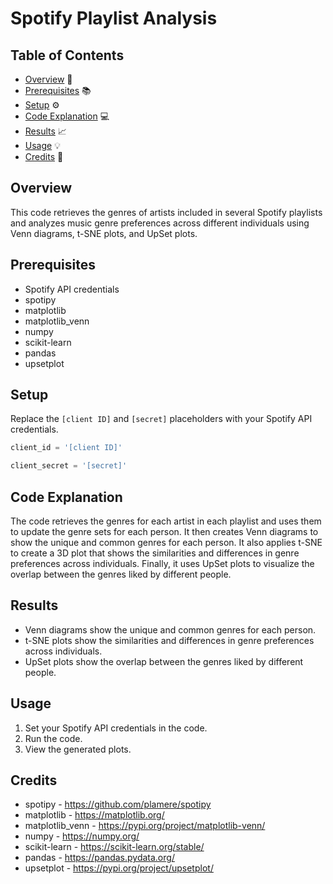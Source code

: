 # Spotify Playlist Analysis

## Table of Contents

- [Overview](#overview) :eyes:
- [Prerequisites](#prerequisites) :books:
- [Setup](#setup) :gear:
- [Code Explanation](#code-explanation) :computer:
- [Results](#results) :chart_with_upwards_trend:
- [Usage](#usage) :bulb:
- [Credits](#credits) :clap:


## Overview
This code retrieves the genres of artists included in several Spotify playlists and analyzes music genre preferences across different individuals using Venn diagrams, t-SNE plots, and UpSet plots.

## Prerequisites
* Spotify API credentials
* spotipy
* matplotlib
* matplotlib_venn
* numpy
* scikit-learn
* pandas
* upsetplot

## Setup
Replace the `[client ID]` and `[secret]` placeholders with your Spotify API credentials.

```python
client_id = '[client ID]'
```
```python
client_secret = '[secret]'
```

## Code Explanation
The code retrieves the genres for each artist in each playlist and uses them to update the genre sets for each person. It then creates Venn diagrams to show the unique and common genres for each person. It also applies t-SNE to create a 3D plot that shows the similarities and differences in genre preferences across individuals. Finally, it uses UpSet plots to visualize the overlap between the genres liked by different people.

## Results
* Venn diagrams show the unique and common genres for each person.
* t-SNE plots show the similarities and differences in genre preferences across individuals.
* UpSet plots show the overlap between the genres liked by different people.

## Usage
1. Set your Spotify API credentials in the code.
2. Run the code.
3. View the generated plots.

## Credits
* spotipy - https://github.com/plamere/spotipy
* matplotlib - https://matplotlib.org/
* matplotlib_venn - https://pypi.org/project/matplotlib-venn/
* numpy - https://numpy.org/
* scikit-learn - https://scikit-learn.org/stable/
* pandas - https://pandas.pydata.org/
* upsetplot - https://pypi.org/project/upsetplot/


